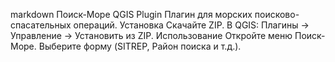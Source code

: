 markdown
Поиск-Море QGIS Plugin
Плагин для морских поисково-спасательных операций.
Установка
Скачайте ZIP.
В QGIS: Плагины -> Управление -> Установить из ZIP.
Использование
Откройте меню Поиск-Море.
Выберите форму (SITREP, Район поиска и т.д.).
